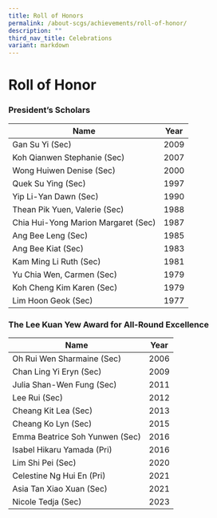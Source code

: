 ```yaml
---
title: Roll of Honors
permalink: /about-scgs/achievements/roll-of-honor/
description: ""
third_nav_title: Celebrations
variant: markdown
---
```

# **Roll of Honor**

### President’s Scholars

| Name 	| Year 	|
|---	|---	|
| Gan Su Yi (Sec) 	| 2009 	|
| Koh Qianwen Stephanie (Sec) 	| 2007 	|
| Wong Huiwen Denise (Sec) 	| 2000 	|
| Quek Su Ying (Sec) 	| 1997 	|
| Yip Li-Yan Dawn (Sec) 	| 1990 	|
|Thean Pik Yuen, Valerie (Sec) 	| 1988 	|
| Chia Hui-Yong Marion Margaret (Sec) 	| 1987 	|
| Ang Bee Leng (Sec) 	| 1985 	|
| Ang Bee Kiat (Sec) 	| 1983 	|
| Kam Ming Li Ruth (Sec) 	| 1981 	|
| Yu Chia Wen, Carmen (Sec) 	| 1979 	|
| Koh Cheng Kim Karen (Sec) 	| 1979 	|
| Lim Hoon Geok (Sec) 	| 1977 	|


### The Lee Kuan Yew Award for All-Round Excellence

| Name 	| Year 	|
|---	|---	|
| Oh Rui Wen Sharmaine (Sec) 	| 2006 	|
| Chan Ling Yi Eryn (Sec) 	| 2009 	|
| Julia Shan-Wen Fung (Sec) 	| 2011 	|
| Lee Rui (Sec) 	| 2012 	|
| Cheang Kit Lea (Sec) 	| 2013 	|
| Cheang Ko Lyn (Sec) 	| 2015 	|
| Emma Beatrice Soh Yunwen (Sec) 	| 2016 	|
| Isabel Hikaru Yamada (Pri) 	| 2016 	|
| Lim Shi Pei (Sec) 	| 2020 	|
| Celestine Ng Hui En (Pri)	| 2021 	|
| Asia Tan Xiao Xuan 	(Sec) | 2021 	|
| Nicole Tedja (Sec)	| 2023 	|